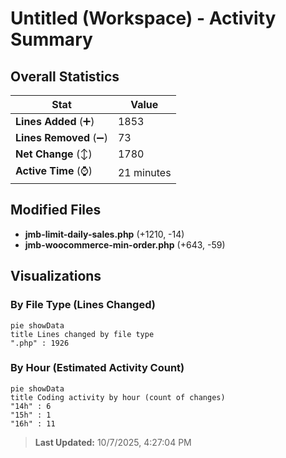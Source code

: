 # Untitled (Workspace) - Activity Summary 

## Overall Statistics

| Stat                   | Value                                                             |
| ---------------------- | ----------------------------------------------------------------- |
| **Lines Added** (➕)   | 1853                                          |
| **Lines Removed** (➖) | 73                                        |
| **Net Change** (↕)    | 1780                |
| **Active Time** (⌚)   | 21 minutes |


## Modified Files
- **jmb-limit-daily-sales.php** (+1210, -14)
- **jmb-woocommerce-min-order.php** (+643, -59)

## Visualizations

### By File Type (Lines Changed)

```mermaid
pie showData
title Lines changed by file type
".php" : 1926
```

### By Hour (Estimated Activity Count)

```mermaid
pie showData
title Coding activity by hour (count of changes)
"14h" : 6
"15h" : 1
"16h" : 11
```


> **Last Updated:** 10/7/2025, 4:27:04 PM